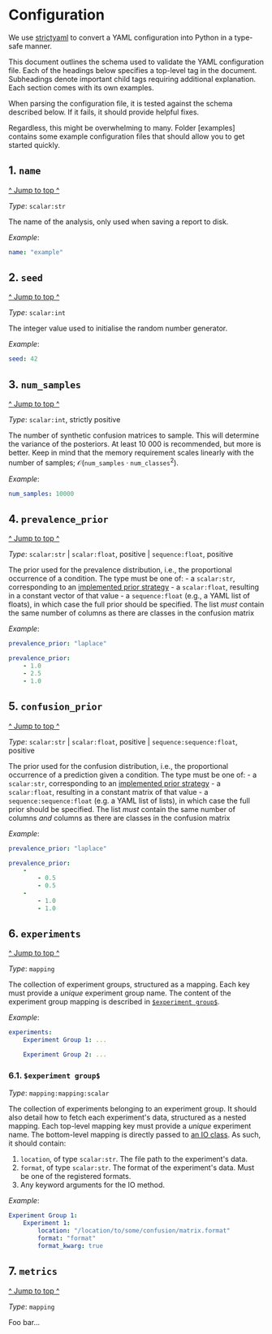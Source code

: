 # Configuration

We use [strictyaml](https://hitchdev.com/strictyaml/) to convert a YAML configuration into Python in a type-safe manner.

This document outlines the schema used to validate the YAML configuration file. Each of the headings below specifies a top-level tag in the document. Subheadings denote important child tags requiring additional explanation. Each section comes with its own examples.

When parsing the configuration file, it is tested against the schema described below. If it fails, it should provide helpful fixes.

[//]: # (#TODO: link folder containing example configuration files)

Regardless, this might be overwhelming to many. Folder [examples] contains some example configuration files that should allow you to get started quickly.

## 1. `name`

[^ Jump to top ^](#configuration)

*Type*: `scalar:str`

The name of the analysis, only used when saving a report to disk.

*Example*:

```yaml
name: "example"
```

## 2. `seed`

[^ Jump to top ^](#configuration)

*Type*: `scalar:int`

The integer value used to initialise the random number generator.

*Example*:

```yaml
seed: 42
```

## 3. `num_samples`

[^ Jump to top ^](#configuration)

*Type*: `scalar:int`, strictly positive

The number of synthetic confusion matrices to sample. This will determine the variance of the posteriors. At least 10 000 is recommended, but more is better. Keep in mind that the memory requirement scales linearly with the number of samples; $\mathcal{O}\left(\mathtt{num\_samples}\cdot\mathtt{num\_classes}^2\right)$.

*Example*:

```yaml
num_samples: 10000
```

## 4. `prevalence_prior`

[^ Jump to top ^](#configuration)

*Type*: `scalar:str` | `scalar:float`, positive | `sequence:float`, positive

The prior used for the prevalence distribution, i.e., the proportional occurrence of a condition. The type must be one of:
    - a `scalar:str`, corresponding to an [implemented prior strategy](../../src/bayes_conf_mat/stats/dirichlet_distribution.py)
    - a `scalar:float`, resulting in a constant vector of that value
    - a `sequence:float` (e.g., a YAML list of floats), in which case the full prior should be specified. The list *must* contain the same number of columns as there are classes in the confusion matrix

*Example*:

```yaml
prevalence_prior: "laplace"
```

```yaml
prevalence_prior:
    - 1.0
    - 2.5
    - 1.0
```

## 5. `confusion_prior`

[^ Jump to top ^](#configuration)

*Type*: `scalar:str` | `scalar:float`, positive | `sequence:sequence:float`, positive

The prior used for the confusion distribution, i.e., the proportional occurrence of a prediction given a condition. The type must be one of:
    - a `scalar:str`, corresponding to an [implemented prior strategy](../src/bayes_conf_mat/stats/dirichlet_distribution.py)
    - a `scalar:float`, resulting in a constant matrix of that value
    - a `sequence:sequence:float` (e.g. a YAML list of lists), in which case the full prior should be specified. The list *must* contain the same number of columns *and* columns as there are classes in the confusion matrix

*Example*:

```yaml
prevalence_prior: "laplace"
```

```yaml
prevalence_prior:
    -
        - 0.5
        - 0.5
    -
        - 1.0
        - 1.0
```

## 6. `experiments`

[^ Jump to top ^](#configuration)

*Type*: `mapping`

The collection of experiment groups, structured as a mapping. Each key must provide a *unique* experiment group name. The content of the experiment group mapping is described in [`$experiment group$`](#61-experiment-group).

*Example*:

```yaml
experiments:
    Experiment Group 1: ...

    Experiment Group 2: ...
```

### 6.1. `$experiment group$`
*Type*: `mapping:mapping:scalar`

[//]: # (#TODO: link to documentation on IO methods for more information)

The collection of experiments belonging to an experiment group. It should also detail how to fetch each experiment's data, structured as a nested mapping. Each top-level mapping key must provide a *unique* experiment name. The bottom-level mapping is directly passed to [an IO class](). As such, it should contain:

1. `location`, of type `scalar:str`. The file path to the experiment's data.
2. `format`, of type `scalar:str`. The format of the experiment's data. Must be one of the registered formats.
3. Any keyword arguments for the IO method.

*Example*:

```yaml
Experiment Group 1:
    Experiment 1:
        location: "/location/to/some/confusion/matrix.format"
        format: "format"
        format_kwarg: true
```

## 7. `metrics`

[^ Jump to top ^](#configuration)

*Type*: `mapping`

Foo bar...